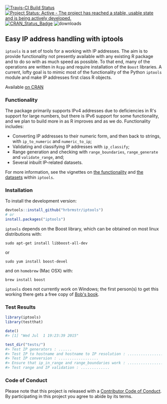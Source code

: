 <!-- README.md is generated from README.Rmd. Please edit that file -->
[![Travis-CI Build Status](https://travis-ci.org/hrbrmstr/iptools.svg?branch=master)](https://travis-ci.org/hrbrmstr/iptools) [![Project Status: Active - The project has reached a stable, usable state and is being actively developed.](http://www.repostatus.org/badges/0.1.0/active.svg)](http://www.repostatus.org/#active) [![CRAN\_Status\_Badge](http://www.r-pkg.org/badges/version/iptools)](http://cran.r-project.org/web/packages/iptools) ![downloads](http://cranlogs.r-pkg.org/badges/grand-total/iptools)

Easy IP address handling with iptools
-------------------------------------

`iptools` is a set of tools for a working with IP addresses. The aim is to provide functionality not presently available with any existing R package and to do so with as much speed as possible. To that end, many of the operations are written in `Rcpp` and require installation of the `Boost` libraries. A current, lofty goal is to mimic most of the functionality of the Python `iptools` module and make IP addresses first class R objects.

Available [on CRAN](http://cran.r-project.org/web/packages/iptools/)

### Functionality

The package primarily supports IPv4 addresses due to deficiencies in R's support for large numbers, but there is IPv6 support for some functionality, and we plan to build more in as R improves and as we do. Functionality includes:

-   Converting IP addresses to their numeric form, and then back to strings, with `ip_to_numeric` and `numeric_to_ip`;
-   Validating and classifying IP addresses with `ip_classify`;
-   Range generation and checking with `range_boundaries`, `range_generate` and `validate_range`, and;
-   Several inbuilt IP-related datasets.

For more information, see the vignettes on [the functionality](https://github.com/hrbrmstr/iptools/blob/master/vignettes/introduction_to_iptools.Rmd) and [the datasets](https://github.com/hrbrmstr/iptools/blob/master/vignettes/iptools_datasets.Rmd) within `iptools`.

### Installation

To install the development version:

``` r
devtools::install_github("hrbrmstr/iptools")
# or
install.packages("iptools")
```

`iptools` depends on the Boost library, which can be obtained on most linux distributions with:

    sudo apt-get install libboost-all-dev

or

    sudo yum install boost-devel

and on `homebrew` (Mac OSX) with:

    brew install boost

`iptools` does not currently work on Windows; the first person(s) to get this working there gets a free copy of [Bob's book](http://dds.ec/amzn).

### Test Results

``` r
library(iptools)
library(testthat)

date()
#> [1] "Wed Jul  1 19:23:39 2015"

test_dir("tests/")
#> Test IP generators : ......
#> Test IP to hostname and hostname to IP resolution : ..................
#> Test IP conversion : ..................
#> Ensure that ip_in_range and range_boundaries work : ...........................
#> Test range and IP validation : .............
```

### Code of Conduct

Please note that this project is released with a [Contributor Code of Conduct](CONDUCT.md). By participating in this project you agree to abide by its terms.
